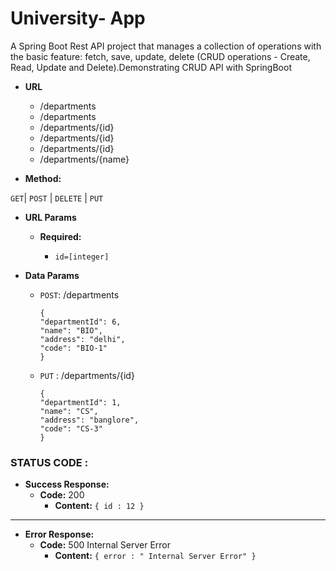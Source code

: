 # University- App
A  Spring Boot  Rest API project that manages a collection of operations with the basic feature: fetch, save, update, delete (CRUD operations - Create, Read, Update and Delete).Demonstrating CRUD API with SpringBoot

* **URL**

    - /departments
    - /departments
    - /departments/{id}
    - /departments/{id}
    - /departments/{id}
    - /departments/{name}

* **Method:**

`GET`| `POST` | `DELETE` | `PUT`

* **URL Params**

    - **Required:**

        - `id=[integer]`


* **Data Params**
    - `POST`: /departments
      
          {
          "departmentId": 6,
          "name": "BIO",
          "address": "delhi",
          "code": "BIO-1"
          }
    
    - `PUT`    : /departments/{id}

          {
          "departmentId": 1,
          "name": "CS",
          "address": "banglore",
          "code": "CS-3"
          }  
            
      
  

### STATUS CODE :
* **Success Response:**
    * **Code:** 200 <br />
        * **Content:** `{ id : 12 }`

---
* **Error Response:**
    * **Code:** 500  Internal Server Error <br />
        * **Content:** `{ error : " Internal Server Error" }`
          


